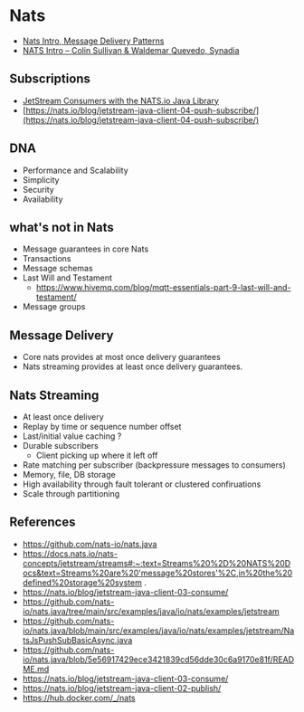 # Nats

* [Nats Intro, Message Delivery Patterns](https://youtu.be/SLb4rdI5lIM?t=11m15s)
* [NATS Intro – Colin Sullivan & Waldemar Quevedo, Synadia](https://www.youtube.com/watch?v=Y9bDY_oE80w)

## Subscriptions

* [JetStream Consumers with the NATS.io Java Library](https://nats.io/blog/jetstream-java-client-03-consume/)
* [https://nats.io/blog/jetstream-java-client-04-push-subscribe/](https://nats.io/blog/jetstream-java-client-04-push-subscribe/)

## DNA

* Performance and Scalability
* Simplicity
* Security
* Availability

## what's not in Nats

* Message guarantees in core Nats
* Transactions
* Message schemas
* Last Will and Testament
    * https://www.hivemq.com/blog/mqtt-essentials-part-9-last-will-and-testament/
* Message groups

## Message Delivery

* Core nats provides at most once delivery guarantees
* Nats streaming provides at least once delivery guarantees.

## Nats Streaming

* At least once delivery
* Replay by time or sequence number offset
* Last/initial value caching ?
* Durable subscribers
    * Client picking up where it left off
* Rate matching per subscriber (backpressure messages to consumers)
* Memory, file, DB storage
* High availability through fault tolerant or clustered confiruations
* Scale through partitioning

## References

* https://github.com/nats-io/nats.java
* https://docs.nats.io/nats-concepts/jetstream/streams#:~:text=Streams%20%2D%20NATS%20Docs&text=Streams%20are%20'message%20stores'%2C,in%20the%20defined%20storage%20system
  .
* https://nats.io/blog/jetstream-java-client-03-consume/
* https://github.com/nats-io/nats.java/tree/main/src/examples/java/io/nats/examples/jetstream
* https://github.com/nats-io/nats.java/blob/main/src/examples/java/io/nats/examples/jetstream/NatsJsPushSubBasicAsync.java
* https://github.com/nats-io/nats.java/blob/5e56917429ece3421839cd56dde30c6a9170e81f/README.md
* https://nats.io/blog/jetstream-java-client-03-consume/
* https://nats.io/blog/jetstream-java-client-02-publish/
* https://hub.docker.com/_/nats